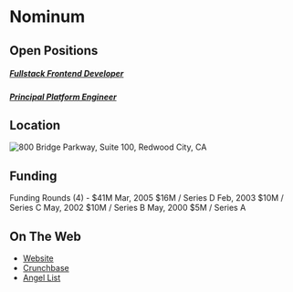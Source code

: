 # Nominum

## Open Positions
##### [Fullstack Frontend Developer](fullstack-frontend-developer.md)
##### [Principal Platform Engineer](principal-platform-engineer.md)

## Location
![800 Bridge Parkway, Suite 100, Redwood City, CA](https://maps.googleapis.com/maps/api/staticmap?center=800+Bridge+Parkway,+Suite+100,+Redwood+City,+CA&zoom=13&scale=false&size=600x300&maptype=roadmap&format=png&visual_refresh=true)  

## Funding
Funding Rounds (4) - $41M
Mar, 2005	$16M / Series D
Feb, 2003	$10M / Series C
May, 2002	$10M / Series B
May, 2000	$5M / Series A

## On The Web
+ [Website](http://www.nominum.com)
+ [Crunchbase](https://www.crunchbase.com/organization/nominum#/entity)
+ [Angel List](https://angel.co/nominum)
